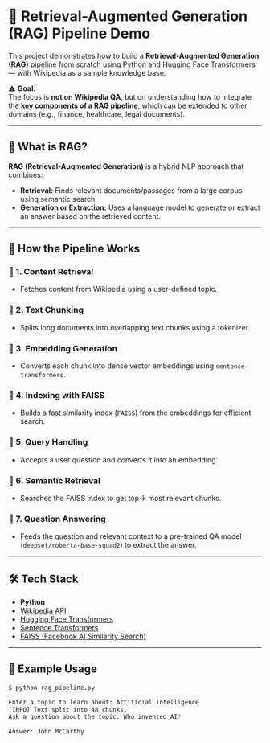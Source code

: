 # 🧠 Retrieval-Augmented Generation (RAG) Pipeline Demo

This project demonstrates how to build a **Retrieval-Augmented Generation (RAG)** pipeline from scratch using Python and Hugging Face Transformers — with Wikipedia as a sample knowledge base.

⚠️ **Goal:**  
The focus is **not on Wikipedia QA**, but on understanding how to integrate the **key components of a RAG pipeline**, which can be extended to other domains (e.g., finance, healthcare, legal documents).

---

## 📌 What is RAG?

**RAG (Retrieval-Augmented Generation)** is a hybrid NLP approach that combines:

- **Retrieval:** Finds relevant documents/passages from a large corpus using semantic search.
- **Generation or Extraction:** Uses a language model to generate or extract an answer based on the retrieved content.

---

## 🚀 How the Pipeline Works

### 🔷 1. Content Retrieval
- Fetches content from Wikipedia using a user-defined topic.

### 🔷 2. Text Chunking
- Splits long documents into overlapping text chunks using a tokenizer.

### 🔷 3. Embedding Generation
- Converts each chunk into dense vector embeddings using `sentence-transformers`.

### 🔷 4. Indexing with FAISS
- Builds a fast similarity index (`FAISS`) from the embeddings for efficient search.

### 🔷 5. Query Handling
- Accepts a user question and converts it into an embedding.

### 🔷 6. Semantic Retrieval
- Searches the FAISS index to get top-k most relevant chunks.

### 🔷 7. Question Answering
- Feeds the question and relevant context to a pre-trained QA model (`deepset/roberta-base-squad2`) to extract the answer.

---

## 🛠️ Tech Stack

- **Python**
- [Wikipedia API](https://pypi.org/project/wikipedia/)
- [Hugging Face Transformers](https://huggingface.co/transformers/)
- [Sentence Transformers](https://www.sbert.net/)
- [FAISS (Facebook AI Similarity Search)](https://github.com/facebookresearch/faiss)

---

## 🧪 Example Usage

```bash
$ python rag_pipeline.py

Enter a topic to learn about: Artificial Intelligence
[INFO] Text split into 48 chunks.
Ask a question about the topic: Who invented AI?

Answer: John McCarthy

